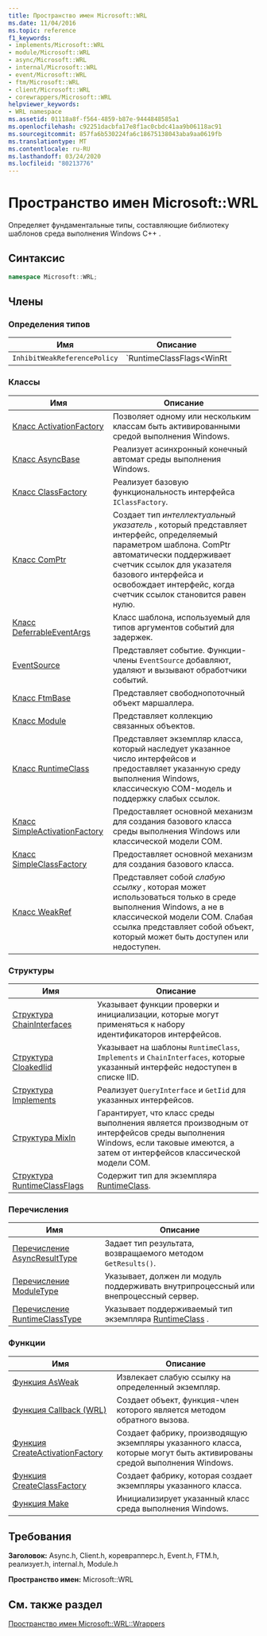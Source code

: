 ```yaml
---
title: Пространство имен Microsoft::WRL
ms.date: 11/04/2016
ms.topic: reference
f1_keywords:
- implements/Microsoft::WRL
- module/Microsoft::WRL
- async/Microsoft::WRL
- internal/Microsoft::WRL
- event/Microsoft::WRL
- ftm/Microsoft::WRL
- client/Microsoft::WRL
- corewrappers/Microsoft::WRL
helpviewer_keywords:
- WRL namespace
ms.assetid: 01118a8f-f564-4859-b87e-9444848585a1
ms.openlocfilehash: c92251dacbfa17e8f1ac0cbdc41aa9b06118ac91
ms.sourcegitcommit: 857fa6b530224fa6c18675138043aba9aa0619fb
ms.translationtype: MT
ms.contentlocale: ru-RU
ms.lasthandoff: 03/24/2020
ms.locfileid: "80213776"
---
```

# <a name="microsoftwrl-namespace"></a>Пространство имен Microsoft::WRL

Определяет фундаментальные типы, составляющие библиотеку шаблонов среда выполнения Windows C++ .

## <a name="syntax"></a>Синтаксис

```cpp
namespace Microsoft::WRL;
```

## <a name="members"></a>Члены

### <a name="typedefs"></a>Определения типов

|Имя|Описание|
|----------|-----------------|
|`InhibitWeakReferencePolicy`|`RuntimeClassFlags<WinRt | InhibitWeakReference>`|

### <a name="classes"></a>Классы

|Имя|Описание|
|----------|-----------------|
|[Класс ActivationFactory](activationfactory-class.md)|Позволяет одному или нескольким классам быть активированными средой выполнения Windows.|
|[Класс AsyncBase](asyncbase-class.md)|Реализует асинхронный конечный автомат среды выполнения Windows.|
|[Класс ClassFactory](classfactory-class.md)|Реализует базовую функциональность интерфейса `IClassFactory`.|
|[Класс ComPtr](comptr-class.md)|Создает тип *интеллектуальный указатель* , который представляет интерфейс, определяемый параметром шаблона. ComPtr автоматически поддерживает счетчик ссылок для указателя базового интерфейса и освобождает интерфейс, когда счетчик ссылок становится равен нулю.|
|[Класс DeferrableEventArgs](deferrableeventargs-class.md)|Класс шаблона, используемый для типов аргументов событий для задержек.|
|[EventSource](eventsource-class.md)|Представляет событие. Функции-члены `EventSource` добавляют, удаляют и вызывают обработчики событий.|
|[Класс FtmBase](ftmbase-class.md)|Представляет свободнопоточный объект маршаллера.|
|[Класс Module](module-class.md)|Представляет коллекцию связанных объектов.|
|[Класс RuntimeClass](runtimeclass-class.md)|Представляет экземпляр класса, который наследует указанное число интерфейсов и предоставляет указанную среду выполнения Windows, классическую COM-модель и поддержку слабых ссылок.|
|[Класс SimpleActivationFactory](simpleactivationfactory-class.md)|Предоставляет основной механизм для создания базового класса среды выполнения Windows или классической модели COM.|
|[Класс SimpleClassFactory](simpleclassfactory-class.md)|Предоставляет основной механизм для создания базового класса.|
|[Класс WeakRef](weakref-class.md)|Представляет собой *слабую ссылку* , которая может использоваться только в среде выполнения Windows, а не в классической модели COM. Слабая ссылка представляет собой объект, который может быть доступен или недоступен.|

### <a name="structures"></a>Структуры

|Имя|Описание|
|----------|-----------------|
|[Структура ChainInterfaces](chaininterfaces-structure.md)|Указывает функции проверки и инициализации, которые могут применяться к набору идентификаторов интерфейсов.|
|[Структура CloakedIid](cloakediid-structure.md)|Указывает на шаблоны `RuntimeClass`, `Implements` и `ChainInterfaces`, которые указанный интерфейс недоступен в списке IID.|
|[Структура Implements](implements-structure.md)|Реализует `QueryInterface` и `GetIid` для указанных интерфейсов.|
|[Структура MixIn](mixin-structure.md)|Гарантирует, что класс среды выполнения является производным от интерфейсов среды выполнения Windows, если таковые имеются, а затем от интерфейсов классической модели COM.|
|[Структура RuntimeClassFlags](runtimeclassflags-structure.md)|Содержит тип для экземпляра [RuntimeClass](runtimeclass-class.md).|

### <a name="enumerations"></a>Перечисления

|Имя|Описание|
|----------|-----------------|
|[Перечисление AsyncResultType](asyncresulttype-enumeration.md)|Задает тип результата, возвращаемого методом `GetResults()`.|
|[Перечисление ModuleType](moduletype-enumeration.md)|Указывает, должен ли модуль поддерживать внутрипроцессный или внепроцессный сервер.|
|[Перечисление RuntimeClassType](runtimeclasstype-enumeration.md)|Указывает поддерживаемый тип экземпляра [RuntimeClass](runtimeclass-class.md) .|

### <a name="functions"></a>Функции

|Имя|Описание|
|----------|-----------------|
|[Функция AsWeak](asweak-function.md)|Извлекает слабую ссылку на определенный экземпляр.|
|[Функция Callback (WRL)](callback-function-wrl.md)|Создает объект, функция-член которого является методом обратного вызова.|
|[Функция CreateActivationFactory](createactivationfactory-function.md)|Создает фабрику, производящую экземпляры указанного класса, которые могут быть активированы средой выполнения Windows.|
|[Функция CreateClassFactory](createclassfactory-function.md)|Создает фабрику, которая создает экземпляры указанного класса.|
|[Функция Make](make-function.md)|Инициализирует указанный класс среда выполнения Windows.|

## <a name="requirements"></a>Требования

**Заголовок:** Async.h, Client.h, кореврапперс.h, Event.h, FTM.h, реализует.h, internal.h, Module.h

**Пространство имен:** Microsoft::WRL

## <a name="see-also"></a>См. также раздел

[Пространство имен Microsoft::WRL::Wrappers](microsoft-wrl-wrappers-namespace.md)
